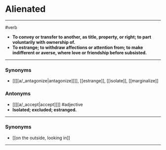 # Alienated
---
#verb
- **To convey or transfer to another, as title, property, or right; to part voluntarily with ownership of.**
- **To estrange; to withdraw affections or attention from; to make indifferent or averse, where love or friendship before subsisted.**
---
### Synonyms
- [[[[a/_antagonize|antagonize]]]], [[estrange]], [[isolate]], [[marginalize]]
### Antonyms
- [[[[a/_accept|accept]]]]
#adjective
- **Isolated; excluded; estranged.**
---
### Synonyms
- [[on the outside, looking in]]
---

